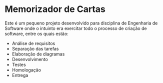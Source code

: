 # Memorizador de Cartas

Este é um pequeno projeto desenvolvido para disciplina de Engenharia de Software onde o intuinto era exercitar todo o processo de criação de software, entre os quais estão:

- Análise de requisitos
- Separação das tarefas
- Elaboração de diagramas
- Desenvolvimento
- Testes
- Homologação
- Entrega

